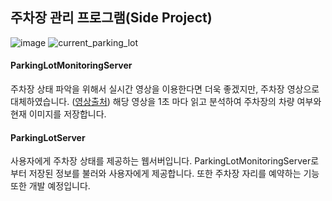 ## 주차장 관리 프로그램(Side Project)
![image](https://user-images.githubusercontent.com/62638100/149361907-482ee1a2-875a-4072-b758-244e21e5321a.png)
![current_parking_lot](https://user-images.githubusercontent.com/62638100/149156534-7cd7ed05-df8d-4acb-abcc-138c8f1064a3.jpg)

#### ParkingLotMonitoringServer
주차장 상태 파악을 위해서 실시간 영상을 이용한다면 더욱 좋겠지만, 주차장 영상으로 대체하였습니다. ([영상출처](https://www.computervision.zone/courses/parking-space-counter/))
해당 영상을 1초 마다 읽고 분석하여 주차장의 차량 여부와 현재 이미지를 저장합니다.

#### ParkingLotServer
사용자에게 주차장 상태를 제공하는 웹서버입니다. ParkingLotMonitoringServer로 부터 저장된 정보를 불러와 사용자에게 제공합니다.
또한 주차장 자리를 예약하는 기능 또한 개발 예정입니다.
